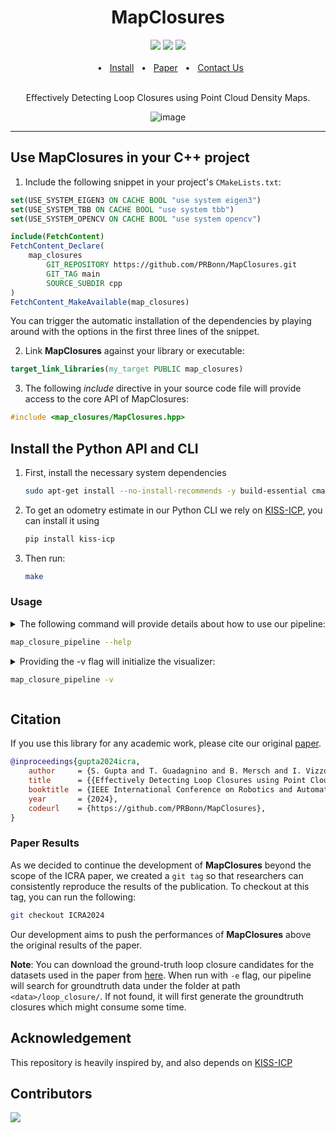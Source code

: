 <div align="center">
    <h1>MapClosures</h1>
    <a href="https://github.com/PRBonn/MapClosures/releases"><img src="https://img.shields.io/github/v/release/PRBonn/MapClosures?label=version" /></a>
    <a href="https://github.com/PRBonn/MapClosures/blob/main/LICENSE"><img src=https://img.shields.io/badge/license-MIT-green" /></a>
    <a href="https://github.com/PRBonn/MapClosures/blob/main/"><img src="https://img.shields.io/badge/Linux-FCC624?logo=linux&logoColor=black" /></a>
    <br />
    <br />
    <span>&nbsp;&nbsp;•&nbsp;&nbsp;</span>
    <a href="https://github.com/PRBonn/MapClosures/blob/main/README.md#Install">Install</a>
    <span>&nbsp;&nbsp;•&nbsp;&nbsp;</span>
    <a href=https://www.ipb.uni-bonn.de/pdfs/gupta2024icra.pdf>Paper</a>
    <span>&nbsp;&nbsp;•&nbsp;&nbsp;</span>
    <a href=https://github.com/PRBonn/MapClosures/issues>Contact Us</a>
  <br />
  <br />

Effectively Detecting Loop Closures using Point Cloud Density Maps.

<p align="center">

![image](https://github.com/PRBonn/MapClosures/assets/28734882/18d5ee54-61a9-4d9f-87f2-8aba16de0f75)
</p>
</div>
<hr />

## Use MapClosures in your C++ project

1. Include the following snippet in your project's `CMakeLists.txt`:
```cmake
set(USE_SYSTEM_EIGEN3 ON CACHE BOOL "use system eigen3")
set(USE_SYSTEM_TBB ON CACHE BOOL "use system tbb")
set(USE_SYSTEM_OPENCV ON CACHE BOOL "use system opencv")

include(FetchContent)
FetchContent_Declare(
    map_closures
        GIT_REPOSITORY https://github.com/PRBonn/MapClosures.git
        GIT_TAG main
        SOURCE_SUBDIR cpp
)
FetchContent_MakeAvailable(map_closures)

```
You can trigger the automatic installation of the dependencies by playing around with the options in the first three lines of the snippet.

2. Link **MapClosures** against your library or executable:
```cmake
target_link_libraries(my_target PUBLIC map_closures)
```
3. The following _include_ directive in your source code file will provide access to the core API of MapClosures:
```cpp
#include <map_closures/MapClosures.hpp>
```

## Install the Python API and CLI
1. First, install the necessary system dependencies
    ```sh
    sudo apt-get install --no-install-recommends -y build-essential cmake pybind11-dev libeigen3-dev libopencv-dev libtbb-dev
    ```
2. To get an odometry estimate in our Python CLI we rely on [KISS-ICP](https://github.com/PRBonn/kiss-icp), you can install it using
    ```sh
    pip install kiss-icp
    ```
3. Then run:
    ```sh
    make
    ```
### Usage
<details>
<summary>
The following command will provide details about how to use our pipeline:

```sh
map_closure_pipeline --help
```
</summary>
![CLI_usage](https://github.com/PRBonn/MapClosures/assets/28734882/6dfbd767-ca63-4671-9582-3129752d0244)
</details>

<details>
<summary>
Providing the -v flag will initialize the visualizer:
    
```sh
map_closure_pipeline -v
```
</summary>
![Visualizer](https://github.com/user-attachments/assets/34aa2b2f-c0ce-4dfb-a0e0-cbcc04487a5a)
</details>

## Citation

If you use this library for any academic work, please cite our original [paper](https://www.ipb.uni-bonn.de/pdfs/gupta2024icra.pdf).

```bibtex
@inproceedings{gupta2024icra,
    author     = {S. Gupta and T. Guadagnino and B. Mersch and I. Vizzo and C. Stachniss},
    title      = {{Effectively Detecting Loop Closures using Point Cloud Density Maps}},
    booktitle  = {IEEE International Conference on Robotics and Automation (ICRA)},
    year       = {2024},
    codeurl    = {https://github.com/PRBonn/MapClosures},
}
```
### Paper Results
As we decided to continue the development of **MapClosures** beyond the scope of the ICRA paper, we created a ``git tag`` so that researchers can consistently reproduce the results of the publication. To checkout at this tag, you can run the following:
```sh
git checkout ICRA2024
```
Our development aims to push the performances of **MapClosures** above the original results of the paper.

**Note**: You can download the ground-truth loop closure candidates for the datasets used in the paper from [here](https://www.ipb.uni-bonn.de/html/projects/gupta2024icra/MapClosuresGroundtruth.zip). When run with `-e` flag, our pipeline will search for groundtruth data under the folder at path `<data>/loop_closure/`. If not found, it will first generate the groundtruth closures which might consume some time.

## Acknowledgement

This repository is heavily inspired by, and also depends on [KISS-ICP](https://github.com/PRBonn/kiss-icp)

## Contributors

<a href="https://github.com/PRBonn/MapClosures/graphs/contributors">
  <img src="https://contrib.rocks/image?repo=PRBonn/MapClosures" />
</a>
